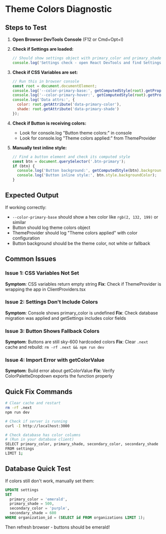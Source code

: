 # Theme Colors Diagnostic

## Steps to Test

1. **Open Browser DevTools Console** (F12 or Cmd+Opt+I)

2. **Check if Settings are loaded:**
   ```javascript
   // Should show settings object with primary_color and primary_shade
   console.log('Settings check - open React DevTools and find SettingsProvider')
   ```

3. **Check if CSS Variables are set:**
   ```javascript
   // Run this in browser console
   const root = document.documentElement;
   console.log('--color-primary-base:', getComputedStyle(root).getPropertyValue('--color-primary-base'));
   console.log('--color-primary-hover:', getComputedStyle(root).getPropertyValue('--color-primary-hover'));
   console.log('Data attrs:', {
     color: root.getAttribute('data-primary-color'),
     shade: root.getAttribute('data-primary-shade')
   });
   ```

4. **Check if Button is receiving colors:**
   - Look for console.log "Button theme colors:" in console
   - Look for console.log "Theme colors applied:" from ThemeProvider

5. **Manually test inline style:**
   ```javascript
   // Find a button element and check its computed style
   const btn = document.querySelector('.btn-primary');
   if (btn) {
     console.log('Button background:', getComputedStyle(btn).backgroundColor);
     console.log('Button inline style:', btn.style.backgroundColor);
   }
   ```

## Expected Output

If working correctly:
- `--color-primary-base` should show a hex color like `rgb(2, 132, 199)` or similar
- Button should log theme colors object
- ThemeProvider should log "Theme colors applied" with color configuration
- Button background should be the theme color, not white or fallback

## Common Issues

### Issue 1: CSS Variables Not Set
**Symptom**: CSS variables return empty string
**Fix**: Check if ThemeProvider is wrapping the app in ClientProviders.tsx

### Issue 2: Settings Don't Include Colors
**Symptom**: Console shows primary_color is undefined
**Fix**: Check database migration was applied and getSettings includes color fields

### Issue 3: Button Shows Fallback Colors
**Symptom**: Buttons are still sky-600 hardcoded colors
**Fix**: Clear `.next` cache and rebuild: `rm -rf .next && npm run dev`

### Issue 4: Import Error with getColorValue
**Symptom**: Build error about getColorValue
**Fix**: Verify ColorPaletteDropdown exports the function properly

## Quick Fix Commands

```bash
# Clear cache and restart
rm -rf .next
npm run dev

# Check if server is running
curl -I http://localhost:3000

# Check database has color columns
# (Run in your database client)
SELECT primary_color, primary_shade, secondary_color, secondary_shade 
FROM settings 
LIMIT 1;
```

## Database Quick Test

If colors still don't work, manually set them:

```sql
UPDATE settings 
SET 
  primary_color = 'emerald',
  primary_shade = 500,
  secondary_color = 'purple',
  secondary_shade = 600
WHERE organization_id = (SELECT id FROM organizations LIMIT 1);
```

Then refresh browser - buttons should be emerald!
